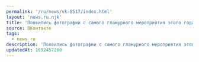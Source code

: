 ```yaml
---
permalink: '/ru/news/vk-8517/index.html'
layout: 'news.ru.njk'
title: 'Появились фотографии с самого гламурного мероприятия этого года - Мисс Физики 2023. Предлагаем…'
source: ВКонтакте
tags:
  - news_ru
description: 'Появились фотографии с самого гламурного мероприятия этого года - Мисс Физики 2023. Предлагаем…'
updatedAt: 1692457260
---
```

